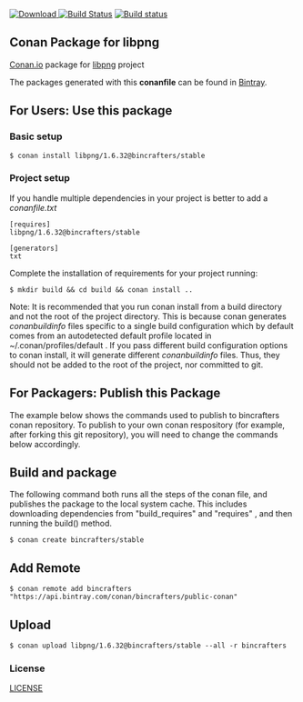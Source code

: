 [ ![Download](https://api.bintray.com/packages/bincrafters/public-conan/libpng%3Abincrafters/images/download.svg?version=1.6.32%3Astable) ](https://bintray.com/bincrafters/public-conan/libpng%3Abincrafters/1.6.32%3Astable/link)
[![Build Status](https://travis-ci.org/bincrafters/conan-libpng.svg?branch=stable%2F1.6.32)](https://travis-ci.org/bincrafters/conan-libpng)
[![Build status](https://ci.appveyor.com/api/projects/status/dx35hcljverrdpi5/branch/stable/1.6.32?svg=true)](https://ci.appveyor.com/project/BinCrafters/conan-libpng/branch/stable/1.6.32)

## Conan Package for libpng

[Conan.io](https://conan.io) package for [libpng](http://www.libpng.org/pub/png/libpng.html) project

The packages generated with this **conanfile** can be found in [Bintray](https://bintray.com/bincrafters/public-conan/libpng%3Abincrafters).

## For Users: Use this package

### Basic setup

    $ conan install libpng/1.6.32@bincrafters/stable

### Project setup

If you handle multiple dependencies in your project is better to add a *conanfile.txt*

    [requires]
    libpng/1.6.32@bincrafters/stable

    [generators]
    txt

Complete the installation of requirements for your project running:

    $ mkdir build && cd build && conan install ..

Note: It is recommended that you run conan install from a build directory and not the root of the project directory.  This is because conan generates *conanbuildinfo* files specific to a single build configuration which by default comes from an autodetected default profile located in ~/.conan/profiles/default .  If you pass different build configuration options to conan install, it will generate different *conanbuildinfo* files.  Thus, they should not be added to the root of the project, nor committed to git.

## For Packagers: Publish this Package

The example below shows the commands used to publish to bincrafters conan repository. To publish to your own conan respository (for example, after forking this git repository), you will need to change the commands below accordingly.

## Build and package

The following command both runs all the steps of the conan file, and publishes the package to the local system cache.  This includes downloading dependencies from "build_requires" and "requires" , and then running the build() method.

    $ conan create bincrafters/stable

## Add Remote

    $ conan remote add bincrafters "https://api.bintray.com/conan/bincrafters/public-conan"

## Upload

    $ conan upload libpng/1.6.32@bincrafters/stable --all -r bincrafters

### License
[LICENSE](LICENSE)
